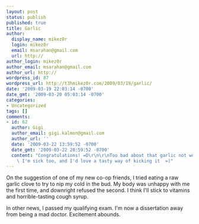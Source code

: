 ```yaml
---
layout: post
status: publish
published: true
title: Garlic
author:
  display_name: mikez0r
  login: mikez0r
  email: msarahan@gmail.com
  url: http://
author_login: mikez0r
author_email: msarahan@gmail.com
author_url: http://
wordpress_id: 87
wordpress_url: http://t3hmikez0r.com/2009/03/19/garlic/
date: '2009-03-19 22:03:14 -0700'
date_gmt: '2009-03-20 05:03:14 -0700'
categories:
- Uncategorized
tags: []
comments:
- id: 62
  author: Gigi
  author_email: gigi.kalmon@gmail.com
  author_url: ''
  date: '2009-03-22 13:59:52 -0700'
  date_gmt: '2009-03-22 20:59:52 -0700'
  content: "Congratulations! =D\r\n\r\nToo bad about that garlic not working though.
    \ I'm sick too, and I'd love a tasty way of kicking it  =)"
---
```

<p>On the suggestion of one of my new co-op friends, I tried eating a raw garlic clove to try to nip my cold in the bud.  My body was unhappy with me the first time, and downright refused the second.  I think I'll stick to vitamins and horrible-tasting cough syrup.</p>
<p>In other news, I passed my qualifying exam.  I'm now a dissertation away from being a mad doctor.  Excitement abounds.</p>

